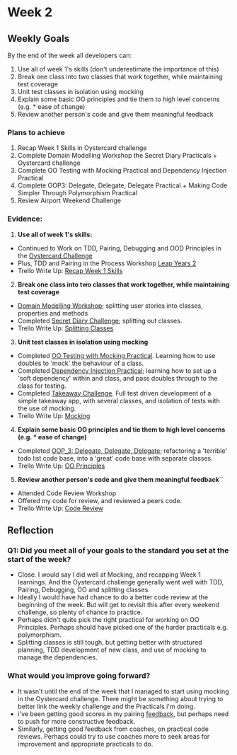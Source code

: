 # Week 2
## Weekly Goals
By the end of the week all developers can:

1.  Use all of week 1's skills (don't underestimate the importance of this)
2.  Break one class into two classes that work together, while maintaining test coverage
3.  Unit test classes in isolation using mocking
4.  Explain some basic OO principles and tie them to high level concerns (e.g. * ease of change)
5.  Review another person's code and give them meaningful feedback

### Plans to achieve
1. Recap Week 1 Skills in Oystercard challenge
2. Complete Domain Modelling Workshop the Secret Diary Practicals + Oystercard challenge
3. Complete OO Testing with Mocking Practical and Dependency Injection Practical
4. Complete OOP3: Delegate, Delegate, Delegate Practical + Making Code Simpler Through Polymorphism Practical
5. Review Airport Weekend Challenge

### Evidence:
1. **Use all of week 1's skills:**

* Continued to Work on TDD, Pairing, Debugging and OOD Principles in the [Oystercard Challenge](https://github.com/chriswhitehouse/oystercard_2)
* Plus, TDD and Pairing in the Process Workshop [Leap Years 2](https://github.com/chriswhitehouse/leap_years_2/tree/main)
* Trello Write Up: [Recap Week 1 Skills](https://trello.com/c/auVSmFaN)

2. **Break one class into two classes that work together, while maintaining test coverage**

* [Domain Modelling Workshop](https://docs.google.com/document/d/1ozpPvV5ghhOI1d6RmTkXuvv1hV---4MXQD6V55nqLdA/edit); splitting user stories into classes, properties and methods
* Completed [Secret Diary Challenge](https://github.com/chriswhitehouse/OOD_Encapsulation_and_Cohesion/tree/main); splitting out classes.
* Trello Write Up: [Splitting Classes](https://trello.com/c/1SrhXJSc)

3. **Unit test classes in isolation using mocking**

* Completed [OO Testing with Mocking Practical](https://github.com/chriswhitehouse/testing_relationships_between_classes/tree/main). Learning how to use doubles to 'mock' the behaviour of a class.
* Completed [Dependency Injection Practical](https://github.com/chriswhitehouse/dependency_injection/tree/main); learning how to set up a 'soft dependency' within and class, and pass doubles through to the class for testing.
* Completed [Takeaway Challenge](https://github.com/chriswhitehouse/takeaway-challenge). Full test driven development of a simple takeaway app, with several classes, and isolation of tests with the use of mocking.
* Trello Write Up: [Mocking](https://trello.com/c/pSXu0TWe)

4. **Explain some basic OO principles and tie them to high level concerns (e.g. * ease of change)**

* Completed [OOP_3: Delegate, Delegate, Delegate](https://github.com/chriswhitehouse/oop_3/tree/main); refactoring a 'terrible' todo list code base, into a 'great' code base with separate classes.
* Trello Write Up: [OO Principles](https://trello.com/c/87dDdAge)

5.  **Review another person's code and give them meaningful feedback**``

* Attended Code Review Workshop
* Offered my code for review, and reviewed a peers code.
* Trello Write Up: [Code Review](https://trello.com/c/Sk8iThix)

## Reflection

### Q1: Did you meet all of your goals to the standard you set at the start of the week?

* Close. I would say I did well at Mocking, and recapping Week 1 learnings. And the Oystercard challenge generally went well with TDD, Pairing, Debugging, OO and splitting classes.
* Ideally I would have had chance to do a better code review at the beginning of the week. But will get to revisit this after every weekend challenge, so plenty of chance to practice.
* Perhaps didn't quite pick the right practical for working on OO Principles. Perhaps should have picked one of the harder practicals e.g. polymorphism.
* Splitting classes is still tough, but getting better with structured planning, TDD development of new class, and use of mocking to manage the  dependencies.

### What would you improve going forward?

* It wasn't until the end of the week that I managed to start using mocking in the Oystercard challenge. There might be something about trying to better link the weekly challenge and the Practicals i'm doing.
* i've been getting good scores in my pairing [feedback](https://docs.google.com/spreadsheets/d/1tekoYukeMELTtP4mBrUuBe1rnsvwyWjXgXuRCTW567M/edit?usp=sharing), but perhaps need to push for more constructive feedback.
* Similarly, getting good feedback from coaches, on practical code reviews. Perhaps could try to use coaches more to seek areas for improvement and appropriate practicals to do.
